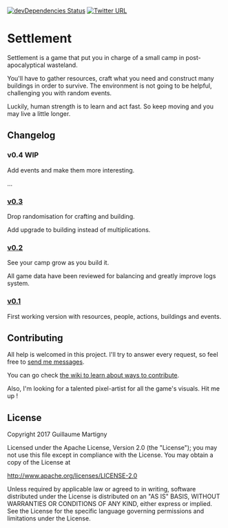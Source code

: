 [![devDependencies Status](https://david-dm.org/GMartigny/settlement/dev-status.svg)](https://david-dm.org/GMartigny/settlement?type=dev)
[![Twitter URL](https://img.shields.io/twitter/url/http/shields.io.svg?style=social&maxAge=2592000)](https://twitter.com/settlement_game)

# Settlement

Settlement is a game that put you in charge of a small camp in post-apocalyptical wasteland.

You'll have to gather resources, craft what you need and construct many buildings in order to survive.
The environment is not going to be helpful, challenging you with random events.

Luckily, human strength is to learn and act fast. So keep moving and you may live a little longer.


## Changelog

### v0.4 WIP

Add events and make them more interesting.

...

### [v0.3](https://github.com/GMartigny/settlement/releases/tag/v0.3.0)

Drop randomisation for crafting and building.

Add upgrade to building instead of multiplications.


### [v0.2](https://github.com/GMartigny/settlement/releases/tag/v0.2.0)

See your camp grow as you build it.

All game data have been reviewed for balancing and greatly improve logs system.


### [v0.1](https://github.com/GMartigny/settlement/releases/tag/v0.1.0)

First working version with resources, people, actions, buildings and events.


## Contributing

All help is welcomed in this project. I'll try to answer every request, so feel free to [send me messages](mailto:guillaume.martigny@gmail.com).

You can go check [the wiki to learn about ways to contribute](https://github.com/GMartigny/settlement/wiki).

Also, I'm looking for a talented pixel-artist for all the game's visuals. Hit me up !

## License

Copyright 2017 Guillaume Martigny

Licensed under the Apache License, Version 2.0 (the "License");
you may not use this file except in compliance with the License.
You may obtain a copy of the License at

 http://www.apache.org/licenses/LICENSE-2.0

Unless required by applicable law or agreed to in writing, software
distributed under the License is distributed on an "AS IS" BASIS,
WITHOUT WARRANTIES OR CONDITIONS OF ANY KIND, either express or implied.
See the License for the specific language governing permissions and
limitations under the License.